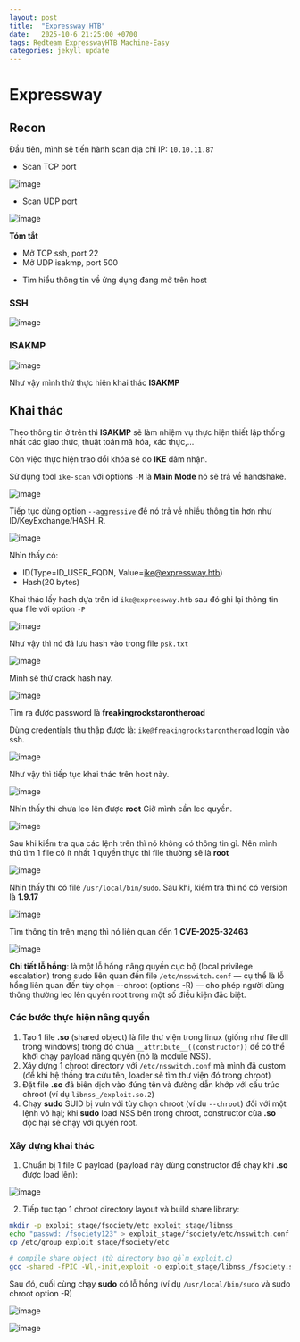 ```yaml
---
layout: post
title:  "Expressway HTB"
date:   2025-10-6 21:25:00 +0700
tags: Redteam ExpresswayHTB Machine-Easy
categories: jekyll update
---
```


# Expressway 

## Recon 

Đầu tiên, mình sẽ tiến hành scan địa chỉ IP: `10.10.11.87`

* Scan TCP port

![image](https://hackmd.io/_uploads/r1KIVjkall.png)

* Scan UDP port 

![image](https://hackmd.io/_uploads/SyHdjo1pxe.png)

**Tóm tắt**
- Mở TCP ssh, port 22 
- Mở UDP isakmp, port 500 

* Tìm hiểu thông tin về ứng dụng đang mở trên host

### SSH 

![image](https://hackmd.io/_uploads/ByUEzhJ6xg.png)

### ISAKMP

![image](https://hackmd.io/_uploads/SJ3EXn16ex.png)

Như vậy mình thử thực hiện khai thác **ISAKMP**

## Khai thác 

Theo thông tin ở trên thì **ISAKMP** sẽ làm nhiệm vụ thực hiện thiết lập thống nhất các giao thức, thuật toán mã hóa, xác thực,... 

Còn việc thực hiện trao đổi khóa sẽ do **IKE** đảm nhận. 

Sử dụng tool `ike-scan` với options `-M` là **Main Mode** nó sẽ trả về handshake.

![image](https://hackmd.io/_uploads/SkS6S3yaxx.png)

Tiếp tục dùng option `--aggressive` để nó trả về nhiều thông tin hơn như ID/KeyExchange/HASH_R. 

![image](https://hackmd.io/_uploads/HkNCUhJTxx.png)

Nhìn thấy có: 
- ID(Type=ID_USER_FQDN, Value=ike@expressway.htb)
- Hash(20 bytes)

Khai thác lấy hash dựa trên id `ike@expreesway.htb` sau đó ghi lại thông tin qua file với option `-P`

![image](https://hackmd.io/_uploads/rJnzOhkTlg.png)

Như vậy thì nó đã lưu hash vào trong file `psk.txt` 

![image](https://hackmd.io/_uploads/rJCNOhJagx.png)

Mình sẽ thử crack hash này. 

![image](https://hackmd.io/_uploads/r19tdhy6xg.png)

Tìm ra được password là **freakingrockstarontheroad**

Dùng credentials thu thập được là: `ike@freakingrockstarontheroad` login vào ssh. 

![image](https://hackmd.io/_uploads/HyVxKhy6ll.png)

Như vậy thì tiếp tục khai thác trên host này. 

![image](https://hackmd.io/_uploads/rJUFF2ypxl.png)

Nhìn thấy thì chưa leo lên được **root**
Giờ mình cần leo quyền. 

![image](https://hackmd.io/_uploads/r143h2yaxl.png)

Sau khi kiểm tra qua các lệnh trên thì nó không có thông tin gì. 
Nên mình thử tìm 1 file có ít nhất 1 quyền thực thi file thường sẽ là **root**

![image](https://hackmd.io/_uploads/SkAla3kTll.png)

Nhìn thấy thì có file `/usr/local/bin/sudo`. Sau khi, kiểm tra thì nó có version là **1.9.17**

![image](https://hackmd.io/_uploads/rJ7L62k6le.png)

Tìm thông tin trên mạng thì nó liên quan đến 1 **CVE-2025-32463**

![image](https://hackmd.io/_uploads/H1K202ypxe.png)

**Chi tiết lỗ hổng**: là một lỗ hổng nâng quyền cục bộ (local privilege escalation) trong sudo liên quan đến file `/etc/nsswitch.conf` — cụ thể là lỗ hổng liên quan đến tùy chọn --chroot (options -R) — cho phép người dùng thông thường leo lên quyền root trong một số điều kiện đặc biệt. 

### Các bước thực hiện nâng quyền 

1. Tạo 1 file **.so** (shared object) là file thư viện trong linux (giống như file dll trong windows) trong đó chứa 
`__attribute__((constructor))`  để có thể khởi chạy payload nâng quyền (nó là module NSS).
2. Xây dựng 1 chroot directory với `/etc/nsswitch.conf` mà mình đã custom (để khi hệ thống tra cứu tên, loader sẽ tìm thư viện đó trong chroot)
3. Đặt file **.so** đã biên dịch vào đúng tên và đường dẫn khớp với cấu trúc chroot (ví dụ `libnss_/exploit.so.2`)
4. Chạy **sudo** SUID bị vuln với tùy chọn chroot (ví dụ `--chroot`) đối với một lệnh vô hại; khi **sudo** load NSS bên trong chroot, constructor của **.so** độc hại sẽ chạy với quyền root.

### Xây dựng khai thác 

1. Chuẩn bị 1 file C payload (payload này dùng constructor để chạy khi **.so** được load lên): 

![image](https://hackmd.io/_uploads/S19vKBbTle.png)

2. Tiếp tục tạo 1 chroot directory layout và build share library:

```bash 
mkdir -p exploit_stage/fsociety/etc exploit_stage/libnss_
echo "passwd: /fsociety123" > exploit_stage/fsociety/etc/nsswitch.conf
cp /etc/group exploit_stage/fsociety/etc 
```

```bash 
# compile share object (từ directory bao gồm exploit.c)
gcc -shared -fPIC -Wl,-init,exploit -o exploit_stage/libnss_/fsociety.so.2 exploit.c
``` 

Sau đó, cuối cùng chạy **sudo** có lỗ hổng (ví dụ `/usr/local/bin/sudo` và sudo chroot option -R)

![image](https://hackmd.io/_uploads/HyM9xIWpex.png)

![image](https://hackmd.io/_uploads/r1M6eL-pgx.png)



